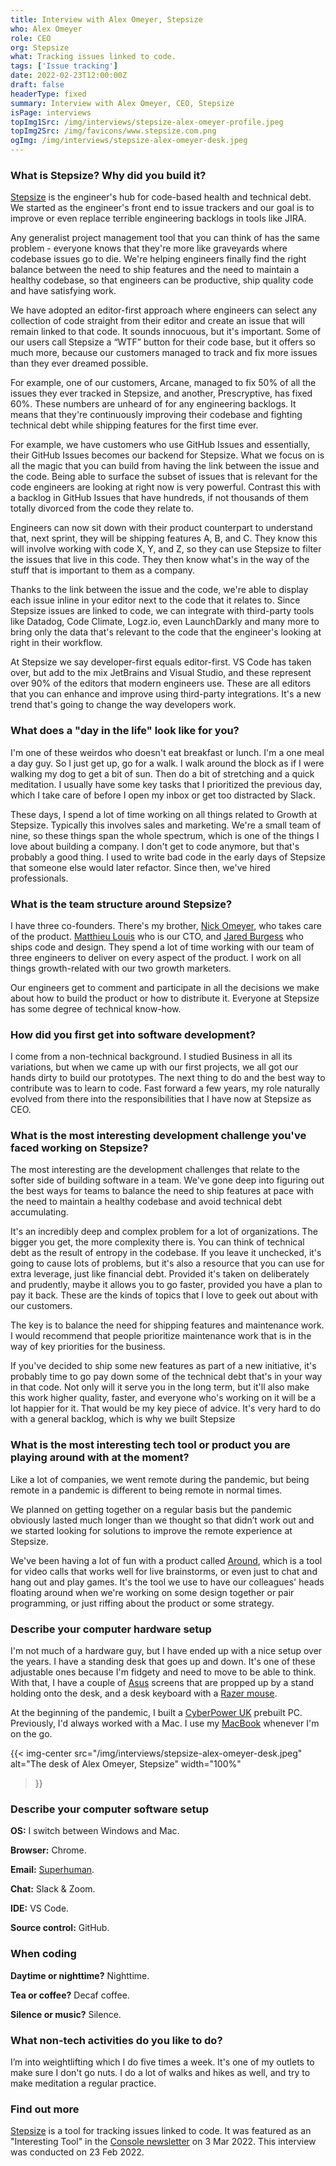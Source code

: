 ```yaml
---
title: Interview with Alex Omeyer, Stepsize
who: Alex Omeyer
role: CEO
org: Stepsize
what: Tracking issues linked to code.
tags: ['Issue tracking']
date: 2022-02-23T12:00:00Z
draft: false
headerType: fixed
summary: Interview with Alex Omeyer, CEO, Stepsize
isPage: interviews
topImg1Src: /img/interviews/stepsize-alex-omeyer-profile.jpeg
topImg2Src: /img/favicons/www.stepsize.com.png
ogImg: /img/interviews/stepsize-alex-omeyer-desk.jpeg
---
```


### What is Stepsize? Why did you build it?

[Stepsize](https://www.stepsize.com/) is the engineer's hub for code-based
health and technical debt. We started as the engineer's front end to issue
trackers and our goal is to improve or even replace terrible engineering
backlogs in tools like JIRA.

Any generalist project management tool that you can think of has the same
problem - everyone knows that they're more like graveyards where codebase issues
go to die. We're helping engineers finally find the right balance between the
need to ship features and the need to maintain a healthy codebase, so that
engineers can be productive, ship quality code and have satisfying work.

We have adopted an editor-first approach where engineers can select any
collection of code straight from their editor and create an issue that will
remain linked to that code. It sounds innocuous, but it's important. Some of our
users call Stepsize a “WTF” button for their code base, but it offers so much
more, because our customers managed to track and fix more issues than they ever
dreamed possible.

For example, one of our customers, Arcane, managed to fix 50% of all the issues
they ever tracked in Stepsize, and another, Prescryptive, has fixed 60%. These
numbers are unheard of for any engineering backlogs. It means that they're
continuously improving their codebase and fighting technical debt while shipping
features for the first time ever.

For example, we have customers who use GitHub Issues and essentially, their
GitHub Issues becomes our backend for Stepsize. What we focus on is all the
magic that you can build from having the link between the issue and the code.
Being able to surface the subset of issues that is relevant for the code
engineers are looking at right now is very powerful. Contrast this with a
backlog in GitHub Issues that have hundreds, if not thousands of them totally
divorced from the code they relate to.

Engineers can now sit down with their product counterpart to understand that,
next sprint, they will be shipping features A, B, and C. They know this will
involve working with code X, Y, and Z, so they can use Stepsize to filter the
issues that live in this code. They then know what's in the way of the stuff
that is important to them as a company.

Thanks to the link between the issue and the code, we're able to display each
issue inline in your editor next to the code that it relates to. Since Stepsize
issues are linked to code, we can integrate with third-party tools like Datadog,
Code Climate, Logz.io, even LaunchDarkly and many more to bring only the data
that's relevant to the code that the engineer's looking at right in their
workflow.

At Stepsize we say developer-first equals editor-first. VS Code has taken over,
but add to the mix JetBrains and Visual Studio, and these represent over 90% of
the editors that modern engineers use. These are all editors that you can
enhance and improve using third-party integrations. It's a new trend that's
going to change the way developers work.

### What does a "day in the life" look like for you?

I'm one of these weirdos who doesn't eat breakfast or lunch. I'm a one meal a
day guy. So I just get up, go for a walk. I walk around the block as if I were
walking my dog to get a bit of sun. Then do a bit of stretching and a quick
meditation. I usually have some key tasks that I prioritized the previous day,
which I take care of before I open my inbox or get too distracted by Slack.

These days, I spend a lot of time working on all things related to Growth at
Stepsize. Typically this involves sales and marketing. We're a small team of
nine, so these things span the whole spectrum, which is one of the things I love
about building a company. I don't get to code anymore, but that's probably a
good thing. I used to write bad code in the early days of Stepsize that someone
else would later refactor. Since then, we've hired professionals.

### What is the team structure around Stepsize?

I have three co-founders. There's my brother, [Nick
Omeyer](https://twitter.com/nickomeyer), who takes care of the product.
[Matthieu Louis](https://www.linkedin.com/in/jared-burgess-47556677/) who is our
CTO, and [Jared Burgess](https://www.linkedin.com/in/jared-burgess-47556677/)
who ships code and design. They spend a lot of time working with our team of
three engineers to deliver on every aspect of the product. I work on all things
growth-related with our two growth marketers.

Our engineers get to comment and participate in all the decisions we make about
how to build the product or how to distribute it. Everyone at Stepsize has some
degree of technical know-how.

### How did you first get into software development?

I come from a non-technical background. I studied Business in all its
variations, but when we came up with our first projects, we all got our hands
dirty to build our prototypes. The next thing to do and the best way to
contribute was to learn to code. Fast forward a few years, my role naturally
evolved from there into the responsibilities that I have now at Stepsize as CEO.

### What is the most interesting development challenge you've faced working on Stepsize?

The most interesting are the development challenges that relate to the softer
side of building software in a team. We've gone deep into figuring out the best
ways for teams to balance the need to ship features at pace with the need to
maintain a healthy codebase and avoid technical debt accumulating.

It's an incredibly deep and complex problem for a lot of organizations. The
bigger you get, the more complexity there is. You can think of technical debt as
the result of entropy in the codebase. If you leave it unchecked, it's going to
cause lots of problems, but it's also a resource that you can use for extra
leverage, just like financial debt. Provided it's taken on deliberately and
prudently, maybe it allows you to go faster, provided you have a plan to pay it
back. These are the kinds of topics that I love to geek out about with our
customers.

The key is to balance the need for shipping features and maintenance work. I
would recommend that people prioritize maintenance work that is in the way of
key priorities for the business.

If you've decided to ship some new features as part of a new initiative, it's
probably time to go pay down some of the technical debt that's in your way in
that code. Not only will it serve you in the long term, but it'll also make this
work higher quality, faster, and everyone who's working on it will be a lot
happier for it. That would be my key piece of advice. It's very hard to do with
a general backlog, which is why we built Stepsize

### What is the most interesting tech tool or product you are playing around with at the moment?

Like a lot of companies, we went remote during the pandemic, but being remote in
a pandemic is different to being remote in normal times.

We planned on getting together on a regular basis but the pandemic obviously
lasted much longer than we thought so that didn’t work out and we started
looking for solutions to improve the remote experience at Stepsize.

We've been having a lot of fun with a product called
[Around](https://www.around.co/), which is a tool for video calls that works
well for live brainstorms, or even just to chat and hang out and play games.
It's the tool we use to have our colleagues' heads floating around when we're
working on some design together or pair programming, or just riffing about the
product or some strategy.

### Describe your computer hardware setup

I'm not much of a hardware guy, but I have ended up with a nice setup over the
years. I have a standing desk that goes up and down. It's one of these
adjustable ones because I'm fidgety and need to move to be able to think. With
that, I have a couple of [Asus](https://www.asus.com/) screens that are propped
up by a stand holding onto the desk, and a desk keyboard with a [Razer
mouse](https://www.razer.com/pc/gaming-mice).

At the beginning of the pandemic, I built a [CyberPower
UK](https://www.cyberpowersystem.co.uk/) prebuilt PC. Previously, I'd always
worked with a Mac. I use my [MacBook](https://www.apple.com/macbook-pro/)
whenever I'm on the go.

{{< img-center
src="/img/interviews/stepsize-alex-omeyer-desk.jpeg"
alt="The desk of Alex Omeyer, Stepsize"
width="100%"
>}}

### Describe your computer software setup

**OS:** I switch between Windows and Mac.

**Browser:** Chrome.

**Email:** [Superhuman](https://superhuman.com/).

**Chat:** Slack & Zoom.

**IDE:** VS Code.

**Source control:** GitHub.

### When coding

**Daytime or nighttime?** Nighttime.

**Tea or coffee?** Decaf coffee.

**Silence or music?** Silence.

### What non-tech activities do you like to do?

I’m into weightlifting which I do five times a week. It's one of my outlets to
make sure I don't go nuts. I do a lot of walks and hikes as well, and try to
make meditation a regular practice.

### Find out more

[Stepsize](https://www.stepsize.com/) is a tool for tracking issues linked to
code. It was featured as an "Interesting Tool" in the [Console
newsletter](https://console.dev) on 3 Mar 2022. This interview was conducted on
23 Feb 2022.
